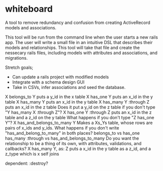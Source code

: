 whiteboard
==========

A tool to remove redundancy and confusion from creating ActiveRecord models and associations.

This tool will be run from the command line when the user starts a new rails app. The user will write a small file in an intuitive DSL that describes their models and relationships. This tool will take that file and create the nessecary rails files, including models with attributes and associations, and migrations.

Stretch goals;
* Can update a rails project with modified models
* Integrate with a schema design GUI
* Take in CSVs, infer associations and seed the database.

X belongs_to Y
  puts a y_id in the x table
X has_one Y
  puts an x_id in the y table
X has_many Y
  puts an x_id in the y table
X has_many Y :through Z
  puts an x_id in the z table
  Does it put a y_id on the z table if you don't type "Y has_many X :through Z"?
X has_one Y :through Z
  puts an x_id in the z table and a z_id on the y table
  What happens if you don't type "Z has_one Y"?
X has_and_belongs_to_many Y
  Makes a Xs_Ys table, whose rows are pairs of x_ids and y_ids.
  What happens if you don't write "has_and_belong_to_many" in both places?
belongs_to vs has_one
has_many :through vs has_and_belongs_to_many
  Do you want the relationship to be a thing of its own, with attributes, validations, and callbacks?
X has_many Y, as: Z
  puts a x_id in the y table as a z_id, and a z_type which is x
self joins


dependent: :destroy?